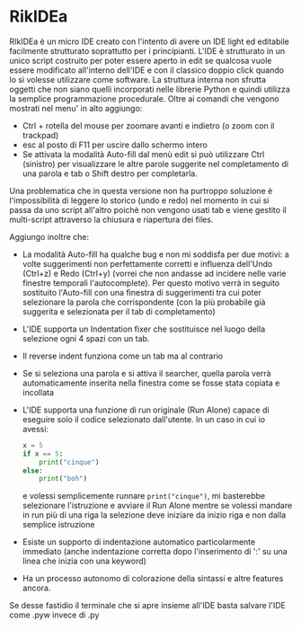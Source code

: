 # RikIDEa

RIkIDEa è un micro IDE creato con l'intento di avere un IDE light ed editabile facilmente strutturato soprattutto per i principianti.
L'IDE è strutturato in un unico script costruito per poter essere aperto in edit se qualcosa vuole essere modificato all'interno dell'IDE e con il classico doppio click quando lo si volesse utilizzare come software.
La struttura interna non sfrutta oggetti che non siano quelli incorporati nelle librerie Python e quindi utilizza la semplice programmazione procedurale.
Oltre ai comandi che vengono mostrati nel menu' in alto aggiungo:

- Ctrl + rotella del mouse per zoomare avanti e indietro (o zoom con il trackpad)
- esc al posto di F11 per uscire dallo schermo intero
- Se attivata la modalità Auto-fill dal menù edit si può utilizzare Ctrl (sinistro) per visualizzare le altre parole suggerite nel completamento di una parola e tab o Shift destro per completarla.

Una problematica che in questa versione non ha purtroppo soluzione è l'impossibilità di leggere lo storico (undo e redo) nel momento in cui si passa da uno script all'altro poichè
non vengono usati tab e viene gestito il multi-script attraverso la chiusura e riapertura dei files.

Aggiungo inoltre che:

- La modalità Auto-fill ha qualche bug e non mi soddisfa per due motivi: a volte suggerimenti non perfettamente corretti e influenza dell'Undo (Ctrl+z) e Redo (Ctrl+y) (vorrei che non andasse ad incidere nelle varie finestre temporali l'autocomplete).
  Per questo motivo verrà in seguito sostituito l'Auto-fill con una finestra di suggerimenti tra cui poter selezionare la parola che corrispondente (con la più probabile già suggerita e selezionata per il tab di completamento)

- L'IDE supporta un Indentation fixer che sostituisce nel luogo della selezione ogni 4 spazi con un tab.

- Il reverse indent funziona come un tab ma al contrario 

- Se si seleziona una parola e si attiva il searcher, quella parola verrà automaticamente inserita nella finestra come se fosse stata copiata e incollata

- L'IDE supporta una funzione di run originale (Run Alone) capace di eseguire solo il codice selezionato dall'utente.
  In un caso in cui io avessi:

  ```python
  x = 5
  if x == 5:
      print("cinque")
  else:
      print("boh")
  ```

  e volessi semplicemente runnare `print("cinque")`, mi basterebbe selezionare l'istruzione e avviare il Run Alone mentre se volessi mandare in run più di una riga la selezione deve iniziare da inizio riga e non dalla semplice istruzione

- Esiste un supporto di indentazione automatico particolarmente immediato (anche indentazione corretta dopo l'inserimento di ':' su una linea che inizia con una keyword)

- Ha un processo autonomo di colorazione della sintassi e altre features ancora.

Se desse fastidio il terminale che si apre insieme all'IDE basta salvare l'IDE come .pyw invece di .py
